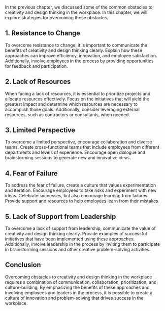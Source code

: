 
In the previous chapter, we discussed some of the common obstacles to creativity and design thinking in the workplace. In this chapter, we will explore strategies for overcoming these obstacles.

## 1. Resistance to Change

To overcome resistance to change, it is important to communicate the benefits of creativity and design thinking clearly. Explain how these approaches can improve efficiency, innovation, and employee satisfaction. Additionally, involve employees in the process by providing opportunities for feedback and participation.

## 2. Lack of Resources

When facing a lack of resources, it is essential to prioritize projects and allocate resources effectively. Focus on the initiatives that will yield the greatest impact and determine which resources are necessary to accomplish those goals. Additionally, consider leveraging external resources, such as contractors or consultants, when needed.

## 3. Limited Perspective

To overcome a limited perspective, encourage collaboration and diverse teams. Create cross-functional teams that include employees from different departments and levels of experience. Encourage open dialogue and brainstorming sessions to generate new and innovative ideas.

## 4. Fear of Failure

To address the fear of failure, create a culture that values experimentation and iteration. Encourage employees to take risks and experiment with new ideas. Celebrate successes, but also encourage learning from failures. Provide support and resources to help employees learn from their mistakes.

## 5. Lack of Support from Leadership

To overcome a lack of support from leadership, communicate the value of creativity and design thinking clearly. Provide examples of successful initiatives that have been implemented using these approaches. Additionally, involve leadership in the process by inviting them to participate in brainstorming sessions and other creative problem-solving activities.

## Conclusion

Overcoming obstacles to creativity and design thinking in the workplace requires a combination of communication, collaboration, prioritization, and culture-building. By emphasizing the benefits of these approaches and involving employees and leaders in the process, it is possible to create a culture of innovation and problem-solving that drives success in the workplace.
